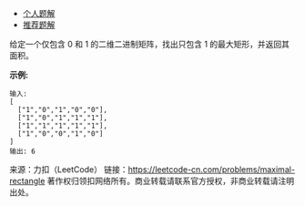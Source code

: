 * [个人题解](https://leetcode-cn.com/problems/maximal-rectangle/solution/bao-li-wei-dong-tai-gui-hua-zhan-by-lzh_yves/)
* [推荐题解](https://leetcode-cn.com/problems/maximal-rectangle/solution/c-zui-da-ju-xing-by-sologala/)

给定一个仅包含 0 和 1 的二维二进制矩阵，找出只包含 1 的最大矩形，并返回其面积。

**示例:**
```
输入:
[
  ["1","0","1","0","0"],
  ["1","0","1","1","1"],
  ["1","1","1","1","1"],
  ["1","0","0","1","0"]
]
输出: 6
```
来源：力扣（LeetCode）
链接：https://leetcode-cn.com/problems/maximal-rectangle
著作权归领扣网络所有。商业转载请联系官方授权，非商业转载请注明出处。
